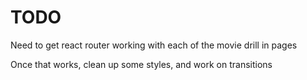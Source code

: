 # TODO

Need to get react router working with each of the movie drill in pages

Once that works, clean up some styles, and work on transitions